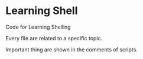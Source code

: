 # Learning Shell
Code for Learning Shelling

Every file are related to a specific topic.

Important thing are shown in the comments of scripts.
